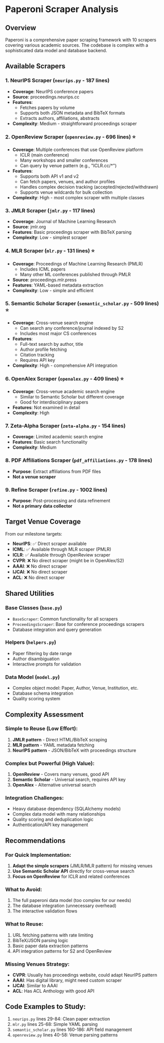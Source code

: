 # Paperoni Scraper Analysis

## Overview

Paperoni is a comprehensive paper scraping framework with 10 scrapers covering various academic sources. The codebase is complex with a sophisticated data model and database backend.

## Available Scrapers

### 1. **NeurIPS Scraper** (`neurips.py` - 187 lines)
- **Coverage**: NeurIPS conference papers
- **Source**: proceedings.neurips.cc
- **Features**:
  - Fetches papers by volume
  - Supports both JSON metadata and BibTeX formats
  - Extracts authors, affiliations, abstracts
- **Complexity**: Medium - straightforward proceedings scraper

### 2. **OpenReview Scraper** (`openreview.py` - 696 lines) ⭐
- **Coverage**: Multiple conferences that use OpenReview platform
  - ICLR (main conference)
  - Many workshops and smaller conferences
  - Can query by venue pattern (e.g., "ICLR.cc/*")
- **Features**:
  - Supports both API v1 and v2
  - Can fetch papers, venues, and author profiles
  - Handles complex decision tracking (accepted/rejected/withdrawn)
  - Supports venue wildcards for bulk collection
- **Complexity**: High - most complex scraper with multiple classes

### 3. **JMLR Scraper** (`jmlr.py` - 117 lines)
- **Coverage**: Journal of Machine Learning Research
- **Source**: jmlr.org
- **Features**: Basic proceedings scraper with BibTeX parsing
- **Complexity**: Low - simplest scraper

### 4. **MLR Scraper** (`mlr.py` - 131 lines) ⭐
- **Coverage**: Proceedings of Machine Learning Research (PMLR)
  - Includes ICML papers
  - Many other ML conferences published through PMLR
- **Source**: proceedings.mlr.press
- **Features**: YAML-based metadata extraction
- **Complexity**: Low - simple and efficient

### 5. **Semantic Scholar Scraper** (`semantic_scholar.py` - 509 lines) ⭐
- **Coverage**: Cross-venue search engine
  - Can search any conference/journal indexed by S2
  - Includes most major CS conferences
- **Features**:
  - Full-text search by author, title
  - Author profile fetching
  - Citation tracking
  - Requires API key
- **Complexity**: High - comprehensive API integration

### 6. **OpenAlex Scraper** (`openalex.py` - 409 lines) ⭐
- **Coverage**: Cross-venue academic search engine
  - Similar to Semantic Scholar but different coverage
  - Good for interdisciplinary papers
- **Features**: Not examined in detail
- **Complexity**: High

### 7. **Zeta-Alpha Scraper** (`zeta-alpha.py` - 154 lines)
- **Coverage**: Limited academic search engine
- **Features**: Basic search functionality
- **Complexity**: Medium

### 8. **PDF Affiliations Scraper** (`pdf_affiliations.py` - 178 lines)
- **Purpose**: Extract affiliations from PDF files
- **Not a venue scraper**

### 9. **Refine Scraper** (`refine.py` - 1002 lines)
- **Purpose**: Post-processing and data refinement
- **Not a primary data collector**

## Target Venue Coverage

From our milestone targets:
- **NeurIPS**: ✅ Direct scraper available
- **ICML**: ✅ Available through MLR scraper (PMLR)
- **ICLR**: ✅ Available through OpenReview scraper
- **CVPR**: ❌ No direct scraper (might be in OpenAlex/S2)
- **AAAI**: ❌ No direct scraper
- **IJCAI**: ❌ No direct scraper
- **ACL**: ❌ No direct scraper

## Shared Utilities

### Base Classes (`base.py`)
- `BaseScraper`: Common functionality for all scrapers
- `ProceedingsScraper`: Base for conference proceedings scrapers
- Database integration and query generation

### Helpers (`helpers.py`)
- Paper filtering by date range
- Author disambiguation
- Interactive prompts for validation

### Data Model (`model.py`)
- Complex object model: Paper, Author, Venue, Institution, etc.
- Database schema integration
- Quality scoring system

## Complexity Assessment

### Simple to Reuse (Low Effort):
1. **JMLR pattern** - Direct HTML/BibTeX scraping
2. **MLR pattern** - YAML metadata fetching
3. **NeurIPS pattern** - JSON/BibTeX with proceedings structure

### Complex but Powerful (High Value):
1. **OpenReview** - Covers many venues, good API
2. **Semantic Scholar** - Universal search, requires API key
3. **OpenAlex** - Alternative universal search

### Integration Challenges:
- Heavy database dependency (SQLAlchemy models)
- Complex data model with many relationships
- Quality scoring and deduplication logic
- Authentication/API key management

## Recommendations

### For Quick Implementation:
1. **Adapt the simple scrapers** (JMLR/MLR pattern) for missing venues
2. **Use Semantic Scholar API** directly for cross-venue search
3. **Focus on OpenReview** for ICLR and related conferences

### What to Avoid:
1. The full paperoni data model (too complex for our needs)
2. The database integration (unnecessary overhead)
3. The interactive validation flows

### What to Reuse:
1. URL fetching patterns with rate limiting
2. BibTeX/JSON parsing logic
3. Basic paper data extraction patterns
4. API integration patterns for S2 and OpenReview

### Missing Venues Strategy:
- **CVPR**: Usually has proceedings website, could adapt NeurIPS pattern
- **AAAI**: Has digital library, might need custom scraper
- **IJCAI**: Similar to AAAI
- **ACL**: Has ACL Anthology with good API

## Code Examples to Study:
1. `neurips.py` lines 29-84: Clean paper extraction
2. `mlr.py` lines 25-68: Simple YAML parsing
3. `semantic_scholar.py` lines 160-186: API field management
4. `openreview.py` lines 40-58: Venue parsing patterns
